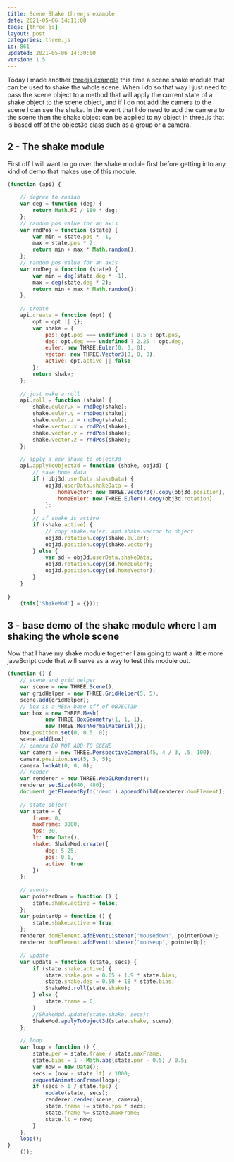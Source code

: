 ```yaml
---
title: Scene Shake threejs example
date: 2021-05-06 14:11:00
tags: [three.js]
layout: post
categories: three.js
id: 861
updated: 2021-05-06 14:30:00
version: 1.5
---
```


Today I made another [threejs example](/2021/02/19/threejs-examples/) this time a scene shake module that can be used to shake the whole scene. When I do so that way I just need to pass the scene object to a method that will apply the current state of a shake object to the scene object, and if I do not add the camera to the scene I can see the shake. In the event that I do need to add the camera to the scene then the shake object can be applied to ny object in three.js that is based off of the object3d class such as a group or a camera.

<!-- more -->


## 2 - The shake module

First off I will want to go over the shake module first before getting into any kind of demo that makes use of this module.

```js
(function (api) {
 
    // degree to radian
    var deg = function (deg) {
        return Math.PI / 180 * deg;
    };
    // random pos value for an axis
    var rndPos = function (state) {
        var min = state.pos * -1,
        max = state.pos * 2;
        return min + max * Math.random();
    };
    // random pos value for an axis
    var rndDeg = function (state) {
        var min = deg(state.deg * -1),
        max = deg(state.deg * 2);
        return min + max * Math.random();
    };
 
    // create
    api.create = function (opt) {
        opt = opt || {};
        var shake = {
            pos: opt.pos === undefined ? 0.5 : opt.pos,
            deg: opt.deg === undefined ? 2.25 : opt.deg,
            euler: new THREE.Euler(0, 0, 0),
            vector: new THREE.Vector3(0, 0, 0),
            active: opt.active || false
        };
        return shake;
    };
 
    // just make a roll
    api.roll = function (shake) {
        shake.euler.x = rndDeg(shake);
        shake.euler.y = rndDeg(shake);
        shake.euler.z = rndDeg(shake);
        shake.vector.x = rndPos(shake);
        shake.vector.y = rndPos(shake);
        shake.vector.z = rndPos(shake);
    };
 
    // apply a new shake to object3d
    api.applyToObject3d = function (shake, obj3d) {
        // save home data
        if (!obj3d.userData.shakeData) {
            obj3d.userData.shakeData = {
                homeVector: new THREE.Vector3().copy(obj3d.position),
                homeEuler: new THREE.Euler().copy(obj3d.rotation)
            };
        }
        // if shake is active
        if (shake.active) {
            // copy shake.euler, and shake.vector to object
            obj3d.rotation.copy(shake.euler);
            obj3d.position.copy(shake.vector);
        } else {
            var sd = obj3d.userData.shakeData;
            obj3d.rotation.copy(sd.homeEuler);
            obj3d.position.copy(sd.homeVector);
        }
    }
 
}
    (this['ShakeMod'] = {}));
```

## 3 - base demo of the shake module where I am shaking the whole scene

Now that I have my shake module together I am going to want a little more javaScript code that will serve as a way to test this module out.

```js
(function () {
    // scene and grid helper
    var scene = new THREE.Scene();
    var gridHelper = new THREE.GridHelper(5, 5);
    scene.add(gridHelper);
    // box is a MESH base off of OBJECT3D
    var box = new THREE.Mesh(
            new THREE.BoxGeometry(1, 1, 1),
            new THREE.MeshNormalMaterial());
    box.position.set(0, 0.5, 0);
    scene.add(box);
    // camera DO NOT ADD TO SCENE
    var camera = new THREE.PerspectiveCamera(45, 4 / 3, .5, 100);
    camera.position.set(5, 5, 5);
    camera.lookAt(0, 0, 0);
    // render
    var renderer = new THREE.WebGLRenderer();
    renderer.setSize(640, 480);
    document.getElementById('demo').appendChild(renderer.domElement);
 
    // state object
    var state = {
        frame: 0,
        maxFrame: 3000,
        fps: 30,
        lt: new Date(),
        shake: ShakeMod.create({
            deg: 5.25,
            pos: 0.1,
            active: true
        })
    };
 
    // events
    var pointerDown = function () {
        state.shake.active = false;
    };
    var pointerUp = function () {
        state.shake.active = true;
    };
    renderer.domElement.addEventListener('mousedown', pointerDown);
    renderer.domElement.addEventListener('mouseup', pointerUp);
 
    // update
    var update = function (state, secs) {
        if (state.shake.active) {
            state.shake.pos = 0.05 + 1.9 * state.bias;
            state.shake.deg = 0.50 + 18 * state.bias;
            ShakeMod.roll(state.shake);
        } else {
            state.frame = 0;
        }
        //ShakeMod.update(state.shake, secs);
        ShakeMod.applyToObject3d(state.shake, scene);
    };
 
    // loop
    var loop = function () {
        state.per = state.frame / state.maxFrame;
        state.bias = 1 - Math.abs(state.per - 0.5) / 0.5;
        var now = new Date();
        secs = (now - state.lt) / 1000;
        requestAnimationFrame(loop);
        if (secs > 1 / state.fps) {
            update(state, secs);
            renderer.render(scene, camera);
            state.frame += state.fps * secs;
            state.frame %= state.maxFrame;
            state.lt = now;
        }
    };
    loop();
}
    ());
```